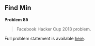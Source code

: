 Find Min
--------

**Problem 85**

> Facebook Hacker Cup 2013 problem.

Full problem statement is available [here][mirror].

[mirror]: https://github.com/rdtsc/codeeval-problem-statements/tree/master/hard/085-find-min/
          "View Problem Statement Mirror"
